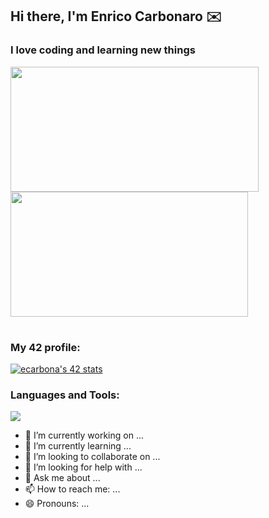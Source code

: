 ## Hi there, I'm Enrico Carbonaro ✉️
### I love coding and learning new things

<table>
    <tr>
        <a href="https://github.com/SimplyPowfu">
            <img src="https://awesome-github-stats.azurewebsites.net/user-stats/SimplyPowfu?cardType=level&theme=tokyonight" width="397" height="200">
        </a> 
        <a href="https://github.com/SimplyPowfu?tab=repositories">
            <img src="https://github-readme-stats.vercel.app/api/top-langs/?username=SimplyPowfu&hide=swift,roff,perl&layout=compact&theme=tokyonight" width="380" height="200">
        </a>
    </tr>
</table>

### My 42 profile:
<a href="https://github.com/oakoudad/badge42">
    <img src="https://badge.mediaplus.ma/starryblue/ecarbona?1337Badge=off&UM6P=off" alt="ecarbona's 42 stats" />
</a>

### Languages and Tools:
<p align="left">
    <img src="https://skillicons.dev/icons?i=linux,c,cpp,bash,vscode,vim,git"/>
</p>

- 🔭 I’m currently working on ...
- 🌱 I’m currently learning ...
- 👯 I’m looking to collaborate on ...
- 🤔 I’m looking for help with ...
- 💬 Ask me about ...
- 📫 How to reach me: ...
- 😄 Pronouns: ...
